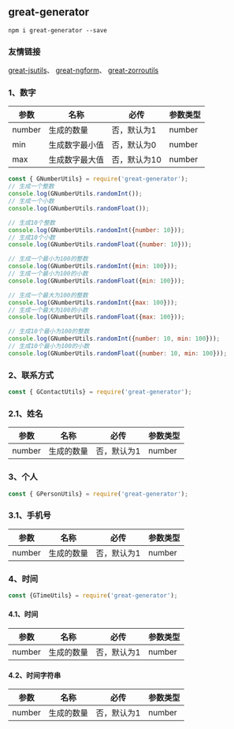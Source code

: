 ## great-generator
```
npm i great-generator --save
```
### 友情链接
[great-jsutils](https://www.npmjs.com/package/great-jsutils)、
[great-ngform](https://www.npmjs.com/package/great-ngform)、
[great-zorroutils](https://www.npmjs.com/package/great-zorroutils)

### 1、数字
| 参数 | 名称 | 必传 | 参数类型
| ------ | ------ | ------ | ------ |
| number | 生成的数量 | 否，默认为1 | number |
| min | 生成数字最小值 | 否，默认为0 | number |
| max | 生成数字最大值 | 否，默认为10 | number |
```js
const { GNumberUtils} = require('great-generator');
// 生成一个整数
console.log(GNumberUtils.randomInt());
// 生成一个小数
console.log(GNumberUtils.randomFloat());
```
```js
// 生成10个整数
console.log(GNumberUtils.randomInt({number: 10}));
// 生成10个小数
console.log(GNumberUtils.randomFloat({number: 10}));
```
```js
// 生成一个最小为100的整数
console.log(GNumberUtils.randomInt({min: 100}));
// 生成一个最小为100的小数
console.log(GNumberUtils.randomFloat({min: 100}));
```
```js
// 生成一个最大为100的整数
console.log(GNumberUtils.randomInt({max: 100}));
// 生成一个最大为100的小数
console.log(GNumberUtils.randomFloat({max: 100}));
```
```js
// 生成10个最小为100的整数
console.log(GNumberUtils.randomInt({number: 10, min: 100}));
// 生成10个最小为100的小数
console.log(GNumberUtils.randomFloat({number: 10, min: 100}));
```
### 2、联系方式
```js
const { GContactUtils} = require('great-generator');
```
### 2.1、姓名
| 参数 | 名称 | 必传 | 参数类型
| ------ | ------ | ------ | ------ |
| number | 生成的数量 | 否，默认为1 | number |

### 3、个人
```js
const { GPersonUtils} = require('great-generator');
```
### 3.1、手机号
| 参数 | 名称 | 必传 | 参数类型
| ------ | ------ | ------ | ------ |
| number | 生成的数量 | 否，默认为1 | number |

### 4、时间
```js
const {GTimeUtils} = require('great-generator');
```
#### 4.1、时间
| 参数 | 名称 | 必传 | 参数类型
| ------ | ------ | ------ | ------ |
| number | 生成的数量 | 否，默认为1 | number |

#### 4.2、时间字符串
| 参数 | 名称 | 必传 | 参数类型
| ------ | ------ | ------ | ------ |
| number | 生成的数量 | 否，默认为1 | number |
